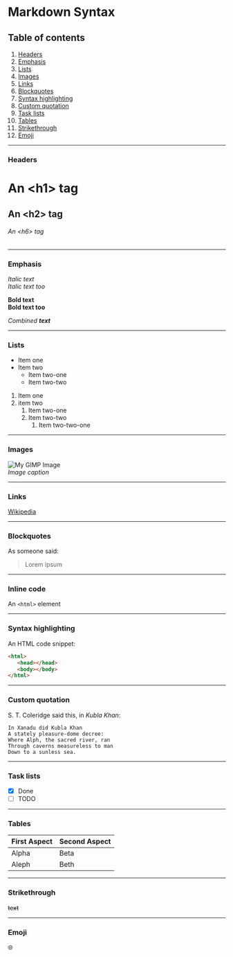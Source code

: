 [//]: # (Markdown syntax)
# Markdown Syntax

## Table of contents
1. [Headers](#headers)
1. [Emphasis](#emphasis)
1. [Lists](#lists)
1. [Images](#images)
1. [Links](#links)
1. [Blockquotes](#blockquotes)
1. [Syntax highlighting](#highlighting)
1. [Custom quotation](#quotation)
1. [Task lists](#tasklists)
1. [Tables](#tables)
1. [Strikethrough](#strikethrough)
1. [Emoji](#emoji)

-----------------------------------------


### Headers <a name="headers"></a>

[//]: # (Headers)
# An \<h1\> tag
## An \<h2\> tag
###### An \<h6\> tag

-----------------------------------------


### Emphasis <a name="emphasis"></a>

[//]: # (Emphasis)
*Italic text*
<br>
_Italic text too_

**Bold text**
<br>
__Bold text too__

_Combined **text**_

-----------------------------------------


### Lists <a name="lists"></a>

[//]: # (Ordered lists)
* Item one
* Item two
    * Item two-one
    * Item two-two
  
[//]: # (Unordered lists)
1. Item one
1. item two
    1. Item two-one
    1. Item two-two
        1. Item two-two-one

-----------------------------------------


### Images <a name="images"></a>
[//]: # (Images)

![My GIMP Image](https://github.com/ad4mant1um/hello-world/blob/master/image.jpg)
<br>
*Image caption*

-----------------------------------------


### Links <a name="links"></a>
[//]: # (Links)

[Wikipedia](https://www.wikipedia.org/)

-----------------------------------------


### Blockquotes <a name="blockquotes"></a>
[//]: # (Blockquotes)

As someone said:

> Lorem
> ipsum

-----------------------------------------


### Inline code <a name="inlinecode"></a>
[//]: # (Inline code)

An `<html>` element

-----------------------------------------


### Syntax highlighting <a name="highlighting"></a>
[//]: # (Syntax Highlighting)

An HTML code snippet:
```HTML
<html>
   <head></head>
   <body></body>
</html>
```

-----------------------------------------


### Custom quotation <a name="quotation"></a>
[//]: # (Custom quotation)

S. T. Coleridge said this, in *Kubla Khan*:

```
In Xanadu did Kubla Khan
A stately pleasure-dome decree:
⁠Where Alph, the sacred river, ran
Through caverns measureless to man
Down to a sunless sea.
```

-----------------------------------------

### Task lists <a name="tasklists"></a>
[//]: # (Task lists)

- [x] Done
- [ ] TODO

-----------------------------------------

### Tables <a name="tables"></a>
[//]: # (Tables)

First Aspect | Second Aspect
------------ | -------------
Alpha | Beta
Aleph | Beth

-----------------------------------------

### Strikethrough <a name="strikethrough"></a>
[//]: # (Strikethrough)

~~text~~

-----------------------------------------

### Emoji <a name="emoji"></a>
[//]: # (Emoji)

:globe_with_meridians:

